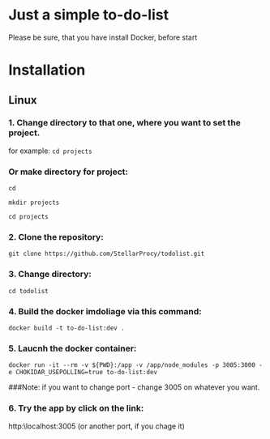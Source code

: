 
# Just a simple to-do-list

Please be sure, that you have install Docker, before start

# Installation

## Linux

### 1. Change directory to that one, where you want to set the project.
for example:
```cd projects```

### Or make directory for project:
 ```cd```
 
```mkdir projects```

```cd projects```

### 2. Clone the repository:
```git clone https://github.com/StellarProcy/todolist.git```

### 3. Change directory:
```cd todolist```

### 4. Build the docker imdoliage via this command:
```docker build -t to-do-list:dev .```

### 5. Laucnh the docker container:
```docker run -it --rm -v ${PWD}:/app -v /app/node_modules -p 3005:3000 -e CHOKIDAR_USEPOLLING=true to-do-list:dev```

###Note: if you want to change port - change 3005 on whatever you want.

### 6. Try the app by click on the link: 
http:\\localhost:3005 (or another port, if you chage it)
